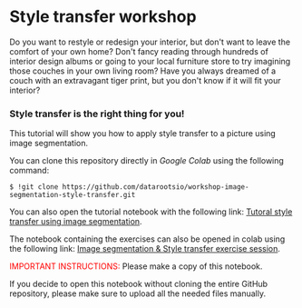 # Style transfer workshop

Do you want to restyle or redesign your interior, but don't want to leave the comfort of your own home? Don't fancy reading through hundreds of interior design albums or going to your local furniture store to try imagining those couches in your own living room? Have you always dreamed of a couch with an extravagant tiger print, but you don't know if it will fit your interior? 


### **Style transfer is the right thing for you!**


This tutorial will show you how to apply style transfer to a picture using image segmentation.

You can clone this repository directly in *Google Colab* using the following command:
```
$ !git clone https://github.com/datarootsio/workshop-image-segmentation-style-transfer.git
```

You can also open the tutorial notebook with the following link: [Tutoral style transfer using image segmentation](https://colab.research.google.com/github/datarootsio/workshop-image-segmentation-style-transfer/blob/main/notebooks/tutorial.ipynb).

The notebook containing the exercises can also be opened in colab using the following link: [Image segmentation & Style transfer exercise session](https://colab.research.google.com/github/datarootsio/workshop-image-segmentation-style-transfer/blob/main/notebooks/exercise.ipynb).

<span style="color:red">IMPORTANT INSTRUCTIONS: </span>
Please make a copy of this notebook. 

If you decide to open this notebook without cloning the entire GitHub repository, please make sure to upload all the needed files manually. 

